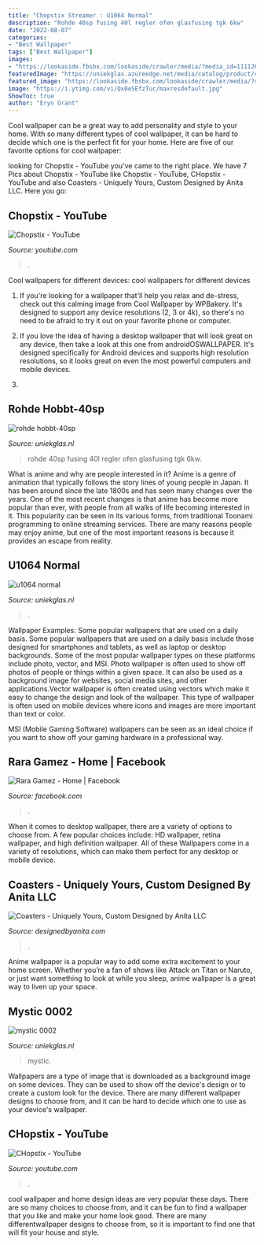 ```yaml
---
title: "Chopstix Streamer : U1064 Normal"
description: "Rohde 40sp fusing 40l regler ofen glasfusing tgk 6kw"
date: "2022-08-07"
categories:
- "Best Wallpaper"
tags: ["Best Wallpaper"]
images:
- "https://lookaside.fbsbx.com/lookaside/crawler/media/?media_id=111126114452419"
featuredImage: "https://uniekglas.azureedge.net/media/catalog/product/cache/af19adf545f96800ef7ca5808efcf486/i/m/image_3500200_1_1.jpg"
featured_image: "https://lookaside.fbsbx.com/lookaside/crawler/media/?media_id=111126114452419"
image: "https://i.ytimg.com/vi/Qx0eSEfzTuc/maxresdefault.jpg"
ShowToc: true
author: "Eryn Grant"
---
```



Cool wallpaper can be a great way to add personality and style to your home. With so many different types of cool wallpaper, it can be hard to decide which one is the perfect fit for your home. Here are five of our favorite options for cool wallpaper: 

	

		
looking for Chopstix - YouTube you've came to the right place. We have 7 Pics about Chopstix - YouTube like Chopstix - YouTube, CHopstix - YouTube and also Coasters - Uniquely Yours, Custom Designed by Anita LLC. Here you go:
		
    
## Chopstix - YouTube

<img loading=lazy src="https://i.ytimg.com/vi/-VeJOGTi92U/maxresdefault.jpg" onerror="this.onerror=null;this.src='https://tse3.mm.bing.net/th?id=OIP.zFixEOx6r3VRR93UnBsuegHaEK&amp;pid=15.1';" alt="Chopstix - YouTube">

_Source: youtube.com_

>. 

	

Cool wallpapers for different devices:
cool wallpapers for different devices 

1. If you're looking for a wallpaper that'll help you relax and de-stress, check out this calming image from Cool Wallpaper by WPBakery. It's designed to support any device resolutions (2, 3 or 4k), so there's no need to be afraid to try it out on your favorite phone or computer.

2. If you love the idea of having a desktop wallpaper that will look great on any device, then take a look at this one from androidOSWALLPAPER. It's designed specifically for Android devices and supports high resolution resolutions, so it looks great on even the most powerful computers and mobile devices.

3.

    
## Rohde Hobbt-40sp

<img loading=lazy src="https://uniekglas.azureedge.net/media/catalog/product/cache/af19adf545f96800ef7ca5808efcf486/i/m/image_3500200_1_1.jpg" onerror="this.onerror=null;this.src='https://tse2.mm.bing.net/th?id=OIP.hOpdMm5zpGUp9eg0twBUHAAAAA&amp;pid=15.1';" alt="rohde hobbt-40sp">

_Source: uniekglas.nl_

>rohde 40sp fusing 40l regler ofen glasfusing tgk 6kw. 

	

What is anime and why are people interested in it?
Anime is a genre of animation that typically follows the story lines of young people in Japan. It has been around since the late 1800s and has seen many changes over the years. One of the most recent changes is that anime has become more popular than ever, with people from all walks of life becoming interested in it. This popularity can be seen in its various forms, from traditional Toonami programming to online streaming services. There are many reasons people may enjoy anime, but one of the most important reasons is because it provides an escape from reality.

    
## U1064 Normal

<img loading=lazy src="https://uniekglas.azureedge.net/media/catalog/product/cache/af19adf545f96800ef7ca5808efcf486/u/1/u1064_normal.jpg" onerror="this.onerror=null;this.src='https://tse3.mm.bing.net/th?id=OIP.JXYYWNrcP2ky2itWOsY5OwAAAA&amp;pid=15.1';" alt="u1064 normal">

_Source: uniekglas.nl_

>. 

	

Wallpaper Examples: Some popular wallpapers that are used on a daily basis.
Some popular wallpapers that are used on a daily basis include those designed for smartphones and tablets, as well as laptop or desktop backgrounds. Some of the most popular wallpaper types on these platforms include photo, vector, and MSI. 
Photo wallpaper is often used to show off photos of people or things within a given space. It can also be used as a background image for websites, social media sites, and other applications.Vector wallpaper is often created using vectors which make it easy to change the design and look of the wallpaper. This type of wallpaper is often used on mobile devices where icons and images are more important than text or color. 

MSI (Mobile Gaming Software) wallpapers can be seen as an ideal choice if you want to show off your gaming hardware in a professional way.

    
## Rara Gamez - Home | Facebook

<img loading=lazy src="https://lookaside.fbsbx.com/lookaside/crawler/media/?media_id=111126114452419" onerror="this.onerror=null;this.src='https://tse3.mm.bing.net/th?id=OIP.XNQ3_0XVPva9lp2ksYPWWQHaHa&amp;pid=15.1';" alt="Rara Gamez - Home | Facebook">

_Source: facebook.com_

>. 

	

When it comes to desktop wallpaper, there are a variety of options to choose from. A few popular choices include: HD wallpaper, retina wallpaper, and high definition wallpaper. All of these Wallpapers come in a variety of resolutions, which can make them perfect for any desktop or mobile device. 

    
## Coasters - Uniquely Yours, Custom Designed By Anita LLC

<img loading=lazy src="http://www.designedbyanita.com/image/e635fd2a-01fc94b12e-42f0c202-s-3/CO1211.jpg" onerror="this.onerror=null;this.src='https://tse4.mm.bing.net/th?id=OIP.R2Xr-knIAB1ACSnP9RxCMAAAAA&amp;pid=15.1';" alt="Coasters - Uniquely Yours, Custom Designed by Anita LLC">

_Source: designedbyanita.com_

>. 

	

Anime wallpaper is a popular way to add some extra excitement to your home screen. Whether you’re a fan of shows like Attack on Titan or Naruto, or just want something to look at while you sleep, anime wallpaper is a great way to liven up your space.

    
## Mystic 0002

<img loading=lazy src="https://uniekglas.azureedge.net/media/catalog/product/cache/af19adf545f96800ef7ca5808efcf486/m/y/mystic_0002.png" onerror="this.onerror=null;this.src='https://tse4.mm.bing.net/th?id=OIP.m6WOpsJ6SpgYN6ZKbeQffwAAAA&amp;pid=15.1';" alt="mystic 0002">

_Source: uniekglas.nl_

>mystic. 

	

Wallpapers are a type of image that is downloaded as a background image on some devices. They can be used to show off the device's design or to create a custom look for the device. There are many different wallpaper designs to choose from, and it can be hard to decide which one to use as your device's wallpaper.

    
## CHopstix - YouTube

<img loading=lazy src="https://i.ytimg.com/vi/Qx0eSEfzTuc/maxresdefault.jpg" onerror="this.onerror=null;this.src='https://tse2.mm.bing.net/th?id=OIP.qokNxs8PPg_r6BCoKhOlpQHaEK&amp;pid=15.1';" alt="CHopstix - YouTube">

_Source: youtube.com_

>. 

	

cool wallpaper and home design ideas are very popular these days. There are so many choices to choose from, and it can be fun to find a wallpaper that you like and make your home look good. There are many differentwallpaper designs to choose from, so it is important to find one that will fit your house and style.

